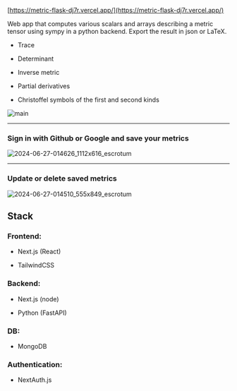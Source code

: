 [https://metric-flask-dj7r.vercel.app/](https://metric-flask-dj7r.vercel.app/)

Web app that computes various scalars and arrays describing a metric tensor using sympy in a python backend. Export the result in json or LaTeX.

- Trace

- Determinant 

- Inverse metric

- Partial derivatives

- Christoffel symbols of the first and second kinds
  
![main](https://github.com/cbernard10/metric-flask/assets/112329508/5d78a163-1974-401f-93d4-5df19009ccfe)

---

### Sign in with Github or Google and save your metrics

![2024-06-27-014626_1112x616_escrotum](https://github.com/cbernard10/metric-flask/assets/112329508/f5c1c223-c8d4-4800-8036-1487f4e09d6d)

---

### Update or delete saved metrics

![2024-06-27-014510_555x849_escrotum](https://github.com/cbernard10/metric-flask/assets/112329508/40c57182-9c03-4cc2-a238-01a742806be0)


## Stack

### Frontend:

- Next.js (React)

- TailwindCSS

### Backend:

- Next.js (node)

- Python (FastAPI)

### DB:

- MongoDB

### Authentication:

- NextAuth.js
